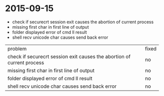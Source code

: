 # 2015-09-15
* check if securecrt session exit causes the abortion of current process 
* missing first char in first line of output
* folder displayed error of cmd ll result
* shell recv unicode char causes send back error

<table>
   <tr>
      <td>problem</td>
      <td>fixed</td>
   </tr>
   <tr>
      <td>check if securecrt session exit causes the abortion of current process</td>
      <td>no</td>
   </tr>
   <tr>
      <td>missing first char in first line of output</td>
      <td>no</td>
   </tr>
   <tr>
      <td>folder displayed error of cmd ll result</td>
      <td>no</td>
   </tr>
   <tr>
      <td>shell recv unicode char causes send back error</td>
      <td>no</td>
   </tr>
</table>
